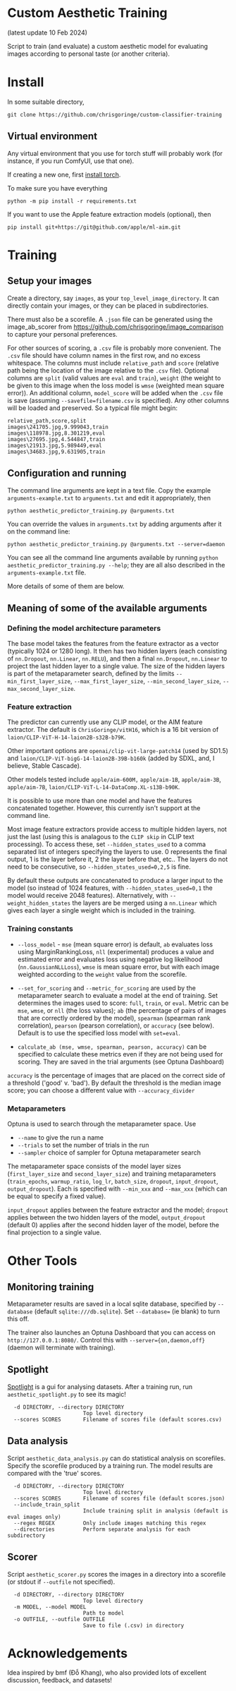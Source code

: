 # Custom Aesthetic Training

(latest update 10 Feb 2024)

Script to train (and evaluate) a custom aesthetic model for evaluating images according to personal taste (or another criteria).

# Install

In some suitable directory,
```
git clone https://github.com/chrisgoringe/custom-classifier-training
```

## Virtual environment

Any virtual environment that you use for torch stuff will probably work (for instance, if you run ComfyUI, use that one).

If creating a new one, first [install torch](https://pytorch.org/get-started/locally/).

To make sure you have everything
```              
python -m pip install -r requirements.txt                                      
```

If you want to use the Apple feature extraction models (optional), then
```
pip install git+https://git@github.com/apple/ml-aim.git
```

# Training

## Setup your images

Create a directory, say `images`, as your `top_level_image_directory`. It can directly contain your images, or they can be placed in subdirectories.

There must also be a scorefile. A `.json` file can be generated using the image_ab_scorer from https://github.com/chrisgoringe/image_comparison to capture your personal preferences. 

For other sources of scoring, a `.csv` file is probably more convenient. The `.csv` file should have column names in the first row, and no excess whitespace. The columns must include `relative_path` and `score` (relative path being the location of the image relative to the `.csv` file). Optional columns are `split` (valid values are `eval` and `train`), `weight` (the weight to be given to this image when the loss model is `wmse` (weighted mean square error)). An additional column, `model_score` will be added when the `.csv` file is save (assuming `--savefile=filename.csv` is specified). Any other columns will be loaded and preserved. So a typical file might begin:

```csv
relative_path,score,split
images\241705.jpg,9.999043,train
images\118978.jpg,8.301219,eval
images\27695.jpg,4.544847,train
images\21913.jpg,5.989449,eval
images\34683.jpg,9.631905,train
```

## Configuration and running

The command line arguments are kept in a text file. Copy the example `arguments-example.txt` to `arguments.txt` and edit it appropriately, then

`python aesthetic_predictor_training.py @arguments.txt`

You can override the values in `arguments.txt` by adding arguments after it on the command line:

`python aesthetic_predictor_training.py @arguments.txt --server=daemon`

You can see all the command line arguments available by running `python aesthetic_predictor_training.py --help`; they are all also described in the `arguments-example.txt` file.

More details of some of them are below.

## Meaning of some of the available arguments

### Defining the model architecture parameters

The base model takes the features from the feature extractor as a vector (typically 1024 or 1280 long). It then has two hidden layers (each consisting of `nn.Dropout`, `nn.Linear`, `nn.RELU`), and then a final `nn.Dropout`, `nn.Linear` to project the last hidden layer to a single value. The size of the hidden layers is part of the metaparameter search, defined by the limits `--min_first_layer_size`, `--max_first_layer_size`, `--min_second_layer_size`, `--max_second_layer_size`.

### Feature extraction

The predictor can currently use any CLIP model, or the AIM feature extractor. The default is `ChrisGoringe/vitH16`, which is a 16 bit version of `laion/CLIP-ViT-H-14-laion2B-s32B-b79K`.

Other important options are `openai/clip-vit-large-patch14` (used by SD1.5) and `laion/CLIP-ViT-bigG-14-laion2B-39B-b160k` (added by SDXL, and, I believe, Stable Cascade).

Other models tested include `apple/aim-600M,` `apple/aim-1B`, `apple/aim-3B`, `apple/aim-7B`, `laion/CLIP-ViT-L-14-DataComp.XL-s13B-b90K`.

It is possible to use more than one model and have the features concatenated together. However, this currently isn't support at the command line.

Most image feature extractors provide access to multiple hidden layers, not just the last (using this is analagous to the `CLIP skip` in CLIP text processing). To access these, set `--hidden_states_used` to a comma separated list of integers specifying the layers to use. 0 represents the final output, 1 is the layer before it, 2 the layer before that, etc.. The layers do not need to be consecutive, so `--hidden_states_used=0,2,5` is fine.

By default these outputs are concatenated to produce a larger input to the model (so instead of 1024 features, with `--hidden_states_used=0,1` the model would receive 2048 features). Alternatively, with `--weight_hidden_states` the layers are be merged using a `nn.Linear` which gives each layer a single weight which is included in the training.

### Training constants

- `--loss_model` - `mse` (mean square error) is default, `ab` evaluates loss using MarginRankingLoss, `nll` (experimental) produces a value and estimated error and evaluates loss using negative log likelihood (`nn.GaussianNLLLoss`), `wmse` is mean square error, but with each image weighted according to the `weight` value from the scorefile.

- `--set_for_scoring` and `--metric_for_scoring` are used by the metaparameter search to evaluate a model at the end of training. Set determines the images used to score: `full`, `train`, or `eval`. Metric can be `mse`, `wmse`, or `nll` (the loss values); `ab` (the percentage of pairs of images that are correctly ordered by the model), `spearman` (spearman rank correlation), `pearson` (pearson correlation), or `accuracy` (see below). Default is to use the specified loss model with `set=eval`.

- `calculate_ab (mse, wmse, spearman, pearson, accuracy)` can be specified to calculate these metrics even if they are not being used for scoring. They are saved in the trial arguments (see Optuna Dashboard)

`accuracy` is the percentage of images that are placed on the correct side of a threshold ('good' v. 'bad'). By default the threshold is the median image score; you can choose a different value with `--accuracy_divider` 

### Metaparameters

Optuna is used to search through the metaparameter space. Use

- `--name` to give the run a name
- `--trials` to set the number of trials in the run
- `--sampler` choice of sampler for Optuna metaparameter search

The metaparameter space consists of the model layer sizes (`first_layer_size` and `second_layer_size`) and training metaparameters (`train_epochs`, `warmup_ratio`, `log_lr`, `batch_size`, `dropout`, `input_dropout`, `output_dropout`). Each is specified with `--min_xxx` and `--max_xxx` (which can be equal to specify a fixed value).

`input_dropout` applies between the feature extractor and the model; `dropout` applies between the two hidden layers of the model, `output_dropout` (default 0) applies after the second hidden layer of the model, before the final projection to a single value. 

# Other Tools

## Monitoring training

Metaparameter results are saved in a local sqlite database, specified by `--database` (default `sqlite:///db.sqlite`). Set `--database=` (ie blank) to turn this off.

The trainer also launches an Optuna Dashboard that you can access on `http://127.0.0.1:8080/`. Control this with `--server={on,daemon,off}` (daemon will terminate with training).

## Spotlight

[Spotlight](https://github.com/Renumics/spotlight) is a gui for analysing datasets. After a training run, run `aesthetic_spotlight.py` to see its magic!

```
  -d DIRECTORY, --directory DIRECTORY
                        Top level directory
  --scores SCORES       Filename of scores file (default scores.csv)
```

## Data analysis

Script `aesthetic_data_analysis.py` can do statistical analysis on scorefiles. Specify the scorefile produced by a training run. The model results are compared with the 'true' scores.

```
  -d DIRECTORY, --directory DIRECTORY
                        Top level directory
  --scores SCORES       Filename of scores file (default scores.json)
  --include_train_split
                        Include training split in analysis (default is eval images only)
  --regex REGEX         Only include images matching this regex
  --directories         Perform separate analysis for each subdirectory
```

## Scorer

Script `aesthetic_scorer.py` scores the images in a directory into a scorefile (or stdout if `--outfile` not specified).

```
  -d DIRECTORY, --directory DIRECTORY
                        Top level directory
  -m MODEL, --model MODEL
                        Path to model
  -o OUTFILE, --outfile OUTFILE
                        Save to file (.csv) in directory
```

# Acknowledgements

Idea inspired by bmf (Đỗ Khang), who also provided lots of excellent discussion, feedback, and datasets!
